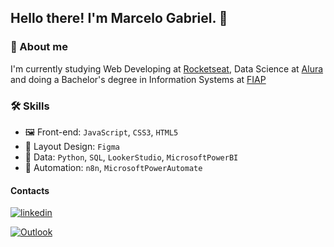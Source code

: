 ## Hello there! I'm Marcelo Gabriel. 👋

### 👾 About me 
I'm currently studying Web Developing at [Rocketseat](https://rocketseat.com.br/), Data Science at [Alura](https://cursos.alura.com.br/) and doing a Bachelor's degree in Information Systems at [FIAP](https://www.fiap.com.br)

### 🛠 Skills
- 🖼️ Front-end: `JavaScript`, `CSS3`, `HTML5`
- 🎨 Layout Design: `Figma`
- :floppy_disk: Data: `Python`, `SQL`, `LookerStudio`, `MicrosoftPowerBI`
- :robot: Automation: `n8n`, `MicrosoftPowerAutomate`


#### Contacts

[![linkedin](https://img.shields.io/badge/linkedin-0A66C2?style=for-the-badge&logo=linkedin&logoColor=white)](https://www.linkedin.com/in/marcelogla/)

[![Outlook](https://img.shields.io/badge/Microsoft_Outlook-0078D4?style=for-the-badge&logo=microsoft-outlook&logoColor=white)](m2biel000@outlook.com)
